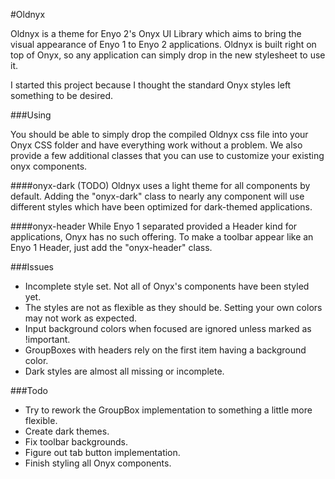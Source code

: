#Oldnyx

Oldnyx is a theme for Enyo 2's Onyx UI Library which aims to bring the visual appearance of Enyo 1 to Enyo 2 applications. Oldnyx is built right on top of Onyx, so any application can simply drop in the new stylesheet to use it.

I started this project because I thought the standard Onyx styles left something to be desired.

###Using

You should be able to simply drop the compiled Oldnyx css file into your Onyx CSS folder and have everything work without a problem. We also provide a few additional classes that you can use to customize your existing onyx components.

####onyx-dark
(TODO) Oldnyx uses a light theme for all components by default. Adding the "onyx-dark" class to nearly any component will use different styles which have been optimized for dark-themed applications.

####onyx-header
While Enyo 1 separated provided a Header kind for applications, Onyx has no such offering. To make a toolbar appear like an Enyo 1 Header, just add the "onyx-header" class.


###Issues

- Incomplete style set. Not all of Onyx's components have been styled yet.
- The styles are not as flexible as they should be. Setting your own colors may not work as expected.
- Input background colors when focused are ignored unless marked as !important.
- GroupBoxes with headers rely on the first item having a background color.
- Dark styles are almost all missing or incomplete.

###Todo

- Try to rework the GroupBox implementation to something a little more flexible.
- Create dark themes.
- Fix toolbar backgrounds.
- Figure out tab button implementation.
- Finish styling all Onyx components.